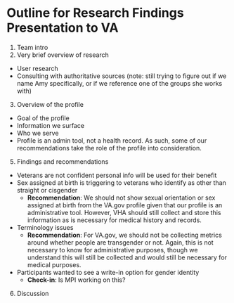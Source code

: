 # Outline for Research Findings Presentation to VA

1. Team intro
2. Very brief overview of research
  - User research
  - Consulting with authoritative sources (note: still trying to figure out if we name Amy specifically, or if we reference one of the groups she works with)
3. Overview of the profile
  - Goal of the profile
  - Information we surface
  - Who we serve
  - Profile is an admin tool, not a health record. As such, some of our recommendations take the role of the profile into consideration.
5. Findings and recommendations
  - Veterans are not confident personal info will be used for their benefit
  - Sex assigned at birth is triggering to veterans who identify as other than straight or cisgender
    - **Recommendation**: We should not show sexual orientation or sex assigned at birth from the VA.gov profile given that our profile is an administrative tool. However, VHA should still collect and store this information as is necessary for medical history and records.
  - Terminology issues
    - **Recommendation**: For VA.gov, we should not be collecting metrics around whether people are transgender or not. Again, this is not necessary to know for administrative purposes, though we understand this will still be collected and would still be necessary for medical purposes.
  - Participants wanted to see a write-in option for gender identity
    - **Check-in**: Is MPI working on this?
6. Discussion


